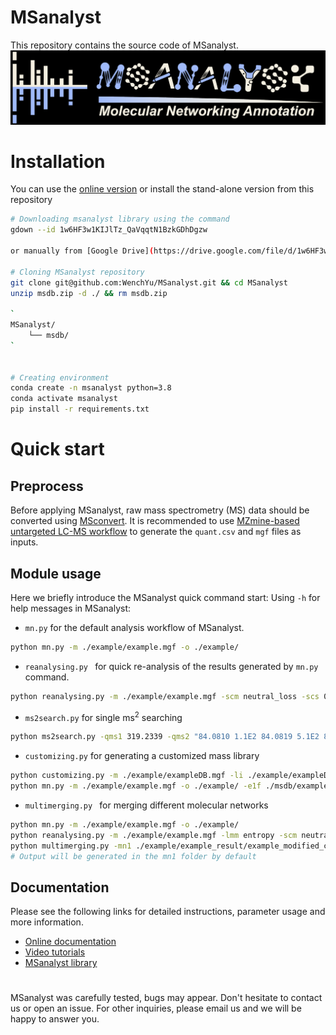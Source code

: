 # MSanalyst
This repository contains the source code of MSanalyst. 
![MSanalystlogo](MSanalyst_logo.jpg)

# Installation
You can use the [online version](https://msanalyst.net/) or install the stand-alone version from this repository
```bash
# Downloading msanalyst library using the command 
gdown --id 1w6HF3w1KIJlTz_QaVqqtN1BzkGDhDgzw

or manually from [Google Drive](https://drive.google.com/file/d/1w6HF3w1KIJlTz_QaVqqtN1BzkGDhDgzw/view) or [Zenodo](https://zenodo.org/records/17088906)

# Cloning MSanalyst repository
git clone git@github.com:WenchYu/MSanalyst.git && cd MSanalyst
unzip msdb.zip -d ./ && rm msdb.zip

`
MSanalyst/
    └── msdb/
`


# Creating environment
conda create -n msanalyst python=3.8
conda activate msanalyst
pip install -r requirements.txt
```


# Quick start
## Preprocess
Before applying MSanalyst, raw mass spectrometry (MS) data should be converted using [MSconvert](https://mzmine.github.io/mzmine_documentation/data_conversion.html). 
It is recommended to use [MZmine-based untargeted LC-MS workflow](https://mzmine.github.io/mzmine_documentation/workflows/lcmsworkflow/lcms-workflow.html) 
to generate the `quant.csv` and `mgf` files as inputs. 

## Module usage
Here we briefly introduce the MSanalyst quick command start:
Using `-h` for help messages in MSanalyst: 

- `mn.py` 
for the default analysis workflow of MSanalyst.

```bash
python mn.py -m ./example/example.mgf -o ./example/
```

- `reanalysing.py ` for quick re-analysis of the results generated by `mn.py` command.

```bash
python reanalysing.py -m ./example/example.mgf -scm neutral_loss -scs 0.5 -scp 4
```

- `ms2search.py` 
for single ms<sup>2</sup> searching

```bash
python ms2search.py -qms1 319.2339 -qms2 "84.0810 1.1E2 84.0819 5.1E2 84.0829 1.3E2"
```

- `customizing.py` 
for generating a customized mass library

```bash
python customizing.py -m ./example/exampleDB.mgf -li ./example/exampleDB.xlsx -o ./msdb/
python mn.py -m ./example/example.mgf -o ./example/ -e1f ./msdb/exampleDB_ms1.csv -e2f ./msdb/exampleDB_ms2.json
```

- `multimerging.py `
for merging different molecular networks

```bash
python mn.py -m ./example/example.mgf -o ./example/
python reanalysing.py -m ./example/example.mgf -lmm entropy -scm neutral_loss -scs 0.5 -scp 4
python multimerging.py -mn1 ./example/example_result/example_modified_cosine_modified_cosine_0.7_0.graphml -mn2 ./example/example_result/example_entropy_neutral_loss_0.5_4.graphml
# Output will be generated in the mn1 folder by default
```

## Documentation
Please see the following links for detailed instructions, parameter usage and more information.
- [Online documentation](https://msanalyst.net/a/about) 
- [Video tutorials](https://msanalyst.net/a/about)
- [MSanalyst library](https://drive.google.com/file/d/1w6HF3w1KIJlTz_QaVqqtN1BzkGDhDgzw/view)

# 
MSanalyst was carefully tested, bugs may appear. Don't hesitate to contact us or open an issue. 
For other inquiries, please email us and we will be happy to answer you.

